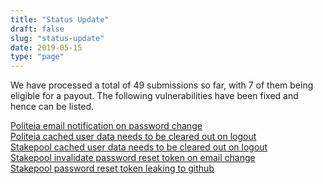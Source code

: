 ```yaml
---
title: "Status Update"
draft: false
slug: "status-update"
date: 2019-05-15
type: "page"
---
```


We have processed a total of 49 submissions so far, with 7 of them being
eligible for a payout. The following vulnerabilities have been fixed and hence
can be listed.

[Politeia email notification on password change](https://github.com/decred/politeia/issues/673)  
[Politeia cached user data needs to be cleared out on logout](https://github.com/decred/politeiagui/issues/1002)  
[Stakepool cached user data needs to be cleared out on logout](https://github.com/decred/dcrstakepool/issues/318)  
[Stakepool invalidate password reset token on email change](https://github.com/decred/dcrstakepool/issues/320)  
[Stakepool password reset token leaking to github](https://github.com/decred/dcrstakepool/issues/376)  
